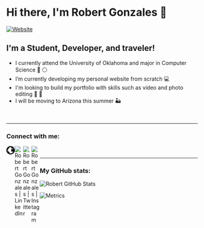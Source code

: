 # Hi there, I'm Robert Gonzales 👋 

[![Website](https://img.shields.io/website?label=My%20Website&style=for-the-badge&url=https%3A%2F%2Frobertgonzales71698.github.io/mywebsite/)](https://robertgonzales71698.github.io/mywebsite/)

## I'm a Student, Developer, and traveler!
-   I currently attend the University of Oklahoma and major in Computer Science 🔴 ⚪️ 
-   I’m currently developing my personal website from scratch 💻
-   I'm looking to build my portfolio with skills such as video and photo editing 🎥  📸
-   I will be moving to Arizona this summer 🏜
<br />
<hr />

### Connect with me:
[<img align="left" alt="My Website" width="22px" src="https://raw.githubusercontent.com/iconic/open-iconic/master/svg/globe.svg" />][website]
[<img align="left" alt="Robert Gonzales | LinkedIn" width="22px" src="https://cdn.jsdelivr.net/npm/simple-icons@v3/icons/linkedin.svg" />][linkedin]
[<img align="left" alt="Robert Gonzales | Twitter" width="22px" src="https://cdn.jsdelivr.net/npm/simple-icons@v3/icons/twitter.svg" />][twitter]
[<img align="left" alt="Robert Gonzales | Instagram" width="22px" src="https://cdn.jsdelivr.net/npm/simple-icons@v3/icons/instagram.svg" />][instagram]
<br />
<hr />

### My GitHub stats:
<img align="left" alt="Robert GitHub Stats" src="https://github-readme-stats.vercel.app/api?username=robertgonzales71698&show_icons=true&hide_border=true" /> 
<br />

![Metrics](https://metrics.lecoq.io/robertgonzales71698?template=classic&base.header=0&gists=1&lines=1&config.timezone=America%2FToronto)

[website]: https://robertgonzales71698.github.io/mywebsite/
[twitter]: https://twitter.com/RobertGonz716
[youtube]: https://youtube.com/codeSTACKr
[instagram]: https://www.instagram.com/_robert_m_gonzales_/
[linkedin]: https://www.linkedin.com/in/robert-gonzales-07161998/

